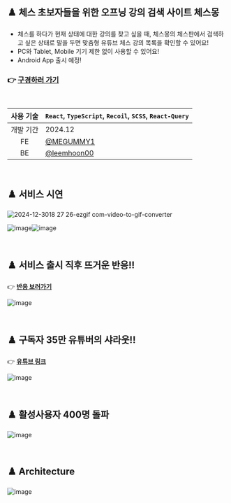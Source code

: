 ## ♟️ 체스 초보자들을 위한 오프닝 강의 검색 사이트 체스몽
- 체스를 하다가 현재 상태에 대한 강의를 찾고 싶을 때, 체스몽의 체스판에서 검색하고 싶은 상태로 말을 두면 맞춤형 유튜브 체스 강의 목록을 확인할 수 있어요!
- PC와 Tablet, Mobile 기기 제한 없이 사용할 수 있어요!
- Android App 출시 예정!

### 👉 [**구경하러 가기**](https://chessmong.com/)

<br/>

|사용 기술|`React`, `TypeScript`, `Recoil`, `SCSS`, `React-Query`|
|:-:|-|
|개발 기간|2024.12|
|FE|[@MEGUMMY1](https://github.com/MEGUMMY1)|
|BE|[@leemhoon00](https://github.com/leemhoon00)|

<br/>

## ♟️ 서비스 시연

![2024-12-3018 27 26-ezgif com-video-to-gif-converter](https://github.com/user-attachments/assets/05719023-1d44-4781-83ee-f1bb03259115)

![image](https://github.com/user-attachments/assets/8edf2af4-b3be-44ce-b200-cb78afa46e99)![image](https://github.com/user-attachments/assets/a11b1691-b8e5-416e-81f7-5e850263b913)


<br/>

## ♟️ 서비스 출시 직후 뜨거운 반응!!

👉 [**반응 보러가기**](https://gall.dcinside.com/mgallery/board/view/?id=chess&no=195623&exception_mode=notice&page=1)

![image](https://github.com/user-attachments/assets/1d2b7330-d3d0-42a4-8307-5f8ec3af6997)

<br/>

## ♟️ 구독자 35만 유튜버의 샤라웃!!

👉 [**유튜브 링크**](https://www.youtube.com/channel/UCFE9BolPlT2qtVFmJa9Y6gA/community?lb=UgkxFKxgJSwjFlqmPTEFhmWXKct7X-ql3teH)

![image](https://github.com/user-attachments/assets/8dbaaebc-3208-4386-8324-c28c205d5863)


<br/>

## ♟️ 활성사용자 400명 돌파

![image](https://github.com/user-attachments/assets/30a1eef8-600e-4385-9a86-ecbaaec235ca)

<br/>


## ♟️ Architecture

![image](https://github.com/user-attachments/assets/841a62bc-fce8-405f-95d5-50996c89af0d)
